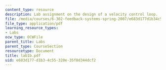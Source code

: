 ```yaml
---
content_type: resource
description: Lab assignment on the design of a velocity control loop.
file: /media/courses/6-302-feedback-systems-spring-2007/e683d177d1b34c55320e35f8d344dcf2_lab1b.pdf
file_type: application/pdf
learning_resource_types:
- Labs
ocw_type: OCWFile
parent_title: Labs
parent_type: CourseSection
resourcetype: Document
title: lab1b.pdf
uid: e683d177-d1b3-4c55-320e-35f8d344dcf2
---
```

